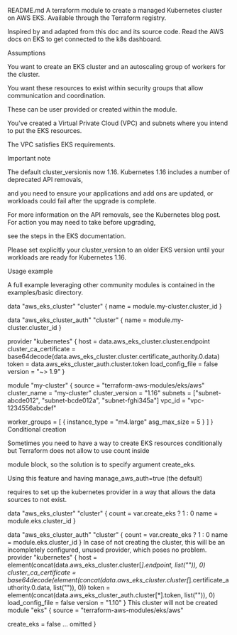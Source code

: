 
README.md
A terraform module to create a managed Kubernetes cluster on AWS EKS. Available through the Terraform registry.

Inspired by and adapted from this doc and its source code. Read the AWS docs on EKS to get connected to the k8s dashboard.

Assumptions

You want to create an EKS cluster and an autoscaling group of workers for the cluster.

You want these resources to exist within security groups that allow communication and coordination.

These can be user provided or created within the module.

You've created a Virtual Private Cloud (VPC) and subnets where you intend to put the EKS resources.

The VPC satisfies EKS requirements.

Important note

The default cluster_versionis now 1.16. Kubernetes 1.16 includes a number of deprecated API removals,

and you need to ensure your applications and add ons are updated, or workloads could fail after the upgrade is complete.

For more information on the API removals, see the Kubernetes blog post. For action you may need to take before upgrading,

see the steps in the EKS documentation.

Please set explicitly your cluster_version to an older EKS version until your workloads are ready for Kubernetes 1.16.

Usage example

A full example leveraging other community modules is contained in the examples/basic directory.

data "aws_eks_cluster" "cluster" {
name = module.my-cluster.cluster_id
 }

data "aws_eks_cluster_auth" "cluster" {
name = module.my-cluster.cluster_id
}

provider "kubernetes" {
host                   = data.aws_eks_cluster.cluster.endpoint
cluster_ca_certificate = base64decode(data.aws_eks_cluster.cluster.certificate_authority.0.data)
token                  = data.aws_eks_cluster_auth.cluster.token
load_config_file       = false
version                = "~> 1.9"
}

module "my-cluster" {
source          = "terraform-aws-modules/eks/aws"
cluster_name    = "my-cluster"
cluster_version = "1.16"
subnets         = ["subnet-abcde012", "subnet-bcde012a", "subnet-fghi345a"]
vpc_id          = "vpc-1234556abcdef"

worker_groups = [
{
  instance_type = "m4.large"
  asg_max_size  = 5
}
]
}
Conditional creation

Sometimes you need to have a way to create EKS resources conditionally but Terraform does not allow to use count inside

module block, so the solution is to specify argument create_eks.

Using this feature and having manage_aws_auth=true (the default)

requires to set up the kubernetes provider in a way that allows the data sources to not exist.

data "aws_eks_cluster" "cluster" {
count = var.create_eks ? 1 : 0
name  = module.eks.cluster_id
}

data "aws_eks_cluster_auth" "cluster" {
count = var.create_eks ? 1 : 0
name  = module.eks.cluster_id
}
In case of not creating the cluster, this will be an incompletely configured, unused provider, which poses no problem.
provider "kubernetes" {
 host                   = element(concat(data.aws_eks_cluster.cluster[*].endpoint, list("")), 0)
cluster_ca_certificate = base64decode(element(concat(data.aws_eks_cluster.cluster[*].certificate_authority.0.data, list("")),  0))
token                  = element(concat(data.aws_eks_cluster_auth.cluster[*].token, list("")), 0)
load_config_file       = false
version                = "1.10"
}
This cluster will not be created
module "eks" {
source = "terraform-aws-modules/eks/aws"

create_eks = false
... omitted
}
